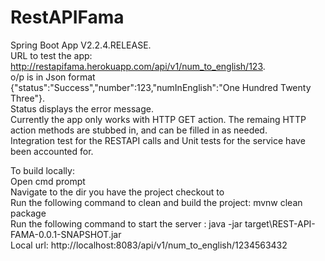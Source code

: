 # RestAPIFama
Spring Boot App V2.2.4.RELEASE. <br />
URL to test the app: http://restapifama.herokuapp.com/api/v1/num_to_english/123. <br />
o/p is in Json format {"status":"Success","number":123,"numInEnglish":"One Hundred Twenty Three"}. <br />
Status displays the error message. <br />
Currently the app only works with HTTP GET action. The remaing HTTP action methods are stubbed in, and can be filled in as needed. <br />
Integration test for the RESTAPI calls and Unit tests for the service have been accounted for. <br />

To build locally: <br />
Open cmd prompt <br />
Navigate to the dir you have the project checkout to <br />
Run the following command to clean and build the project:  mvnw clean package <br />
Run the following command to start the server : java -jar target\REST-API-FAMA-0.0.1-SNAPSHOT.jar  <br />
Local url: http://localhost:8083/api/v1/num_to_english/1234563432 
